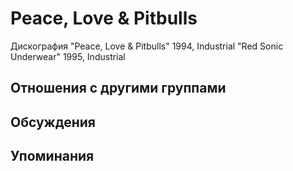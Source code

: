 # Peace, Love & Pitbulls

Дискография
"Peace, Love & Pitbulls" 1994, Industrial
"Red Sonic Underwear" 1995, Industrial

## Отношения с другими группами


## Обсуждения


## Упоминания

